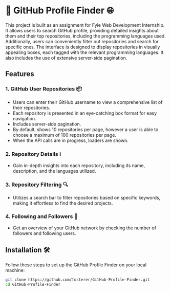 # 🚀 GitHub Profile Finder 🌐

This project is built as an assignment for Fyle Web Development Internship. It allows users to search GitHub profile, providing detailed insights about them and their top repositories, including the programming languages used. Additionally, users can conveniently filter out repositories and search for specific ones. The interface is designed to display repositories in visually appealing boxes, each tagged with the relevant programming languages. It also includes the use of extensive server-side pagination.

## Features

### 1. GitHub User Repositories 📦

- Users can enter their GitHub username to view a comprehensive list of their repositories.
- Each repository is presented in an eye-catching box format for easy navigation.
- Includes server-side pagination.
- By default, shows 10 repositories per page, however a user is able to choose a maximum of 100 repositories per page.
- When the API calls are in progress, loaders are shown.
  
### 2. Repository Details ℹ️

- Gain in-depth insights into each repository, including its name, description, and the languages utilized.

### 3. Repository Filtering 🔍

- Utilizes a search bar to filter repositories based on specific keywords, making it effortless to find the desired projects.

### 4. Following and Followers 👥

- Get an overview of your GitHub network by checking the number of followers and following users.

## Installation 🛠️

Follow these steps to set up the GitHub Profile Finder on your local machine:

```bash
git clone https://github.com/fosterer/GitHub-Profile-Finder.git
cd GitHub-Profile-Finder
